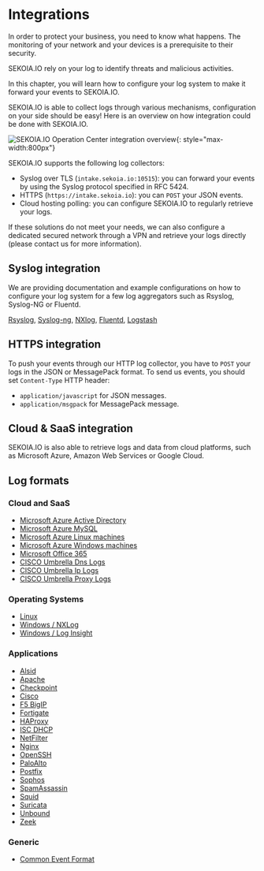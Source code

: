 # Integrations

In order to protect your business, you need to know what happens. The monitoring of your network and your devices is a prerequisite to their security.

SEKOIA.IO rely on your log to identify threats and malicious activities.

In this chapter, you will learn how to configure your log system to make it forward your events to SEKOIA.IO.

SEKOIA.IO is able to collect logs through various mechanisms, configuration on your side should be easy! Here is an overview on how integration could be done with SEKOIA.IO.

![SEKOIA.IO Operation Center integration overview](/assets/sekoiaio_oc_integration.png){: style="max-width:800px"}


SEKOIA.IO supports the following log collectors:

- Syslog over TLS (`intake.sekoia.io:10515`): you can forward your events by using the Syslog protocol specified in RFC 5424.
- HTTPS (`https://intake.sekoia.io`): you can `POST` your JSON events.
- Cloud hosting polling: you can configure SEKOIA.IO to regularly retrieve your logs.

If these solutions do not meet your needs, we can also configure a dedicated secured network through a VPN and retrieve your logs directly (please contact us for more information).

## Syslog integration

We are providing documentation and example configurations on how to configure your log system for a few log aggregators such as Rsyslog, Syslog-NG or Fluentd.


[Rsyslog](rsyslog), [Syslog-ng](syslog-ng), [NXlog](nxlog), [Fluentd](fluentd), [Logstash](logstash)

## HTTPS integration

To push your events through our HTTP log collector, you have to `POST` your logs in the JSON or MessagePack format. To send us events, you should set `Content-Type` HTTP header:

- `application/javascript` for JSON messages.
- `application/msgpack` for MessagePack message.

## Cloud & SaaS integration

SEKOIA.IO is also able to retrieve logs and data from cloud platforms, such as Microsoft Azure, Amazon Web Services or Google Cloud.

## Log formats

### Cloud and SaaS

- [Microsoft Azure Active Directory](azure_ad.md)
- [Microsoft Azure MySQL](azure_mysql.md)
- [Microsoft Azure Linux machines](azure_linux.md)
- [Microsoft Azure Windows machines](azure_windows.md)
- [Microsoft Office 365](o365.md)
- [CISCO Umbrella Dns Logs](umbrella_dns.md)
- [CISCO Umbrella Ip Logs](umbrella_ip.md)
- [CISCO Umbrella Proxy Logs](umbrella_proxy.md)

### Operating Systems

- [Linux](linux.md)
- [Windows / NXLog](windows.md)
- [Windows / Log Insight](log_insight_windows.md)

### Applications

- [Alsid](alsid.md)
- [Apache](apache.md)
- [Checkpoint](checkpoint.md)
- [Cisco](cisco_asa.md)
- [F5 BigIP](f5-big-ip.md)
- [Fortigate](fortigate.md)
- [HAProxy](haproxy.md)
- [ISC DHCP](dhcpd.md)
- [NetFilter](netfilter.md)
- [Nginx](nginx.md)
- [OpenSSH](openssh.md)
- [PaloAlto](paloalto.md)
- [Postfix](postfix.md)
- [Sophos](sophos.md)
- [SpamAssassin](spamassassin.md)
- [Squid](squid.md)
- [Suricata](suricata.md)
- [Unbound](unbound.md)
- [Zeek](zeek.md)

### Generic

- [Common Event Format](cef.md)

